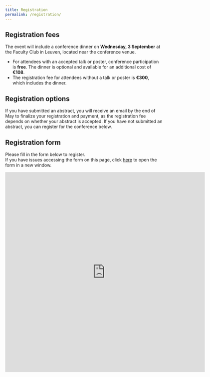 ```yaml
---
title: Registration
permalink: /registration/
---
```


## Registration fees
The event will include a conference dinner on **Wednesday, 3 September** at the Faculty Club in Leuven, located near the conference venue.
* For attendees with an accepted talk or poster, conference participation is **free**. The dinner is optional and available for an additional cost of **€108**.
* The registration fee for attendees without a talk or poster is **€300**, which includes the dinner.

## Registration options
If you have submitted an abstract, you will receive an email by the end of May to finalize your registration and payment, as the registration fee depends on whether your abstract is accepted. If you have not submitted an abstract, you can register for the conference below.

<!-- <div style="display: flex; flex-direction: row; align-items: flex-start; justify-content: space-evenly;">
  <div style="margin-right: 20px; width: 300px; 
  display: flex; flex-direction: column; 
  text-align: center; align-items: center; justify-content: center">
    <a href="https://nestconf25.github.io/abstract-submission" class="button" style="display: flex; justify-content: center; align-items: center; 
    width: 170px; 
    height: 60px;
    padding: 10px 20px; 
    background-color: #28a745; 
    color: white; 
    border-radius: 5px; 
    font-weight: bold;
    font-family: sans-serif;
    text-decoration: none; ">
    Submit abstract
    </a>
    <p><em>You will be redirected to the abstract submission page. Please follow the instructions provided there.
 </em></p>
  </div>
  <div style="margin-right: 20px; width: 300px; 
  display: flex; flex-direction: column; 
  text-align: center; align-items: center; justify-content: center">
    <a href="https://nestconf25.github.io/register-without-abstract" class="button" style="display: flex; justify-content: center; align-items: center; 
    width: 170px; 
    height: 60px;
    padding: 10px 20px; 
    background-color: #28a745; 
    border-radius: 5px; 
    font-weight: bold;
    font-family: sans-serif;
    color: white; text-decoration: none; ">
    Register without abstract
    </a>
    <p><em>You will be redirected to the registration page.</em></p>
  </div>
</div> -->

## Registration form
Please fill in the form below to register.  
If you have issues accessing the form on this page, click [here](https://docs.google.com/forms/d/e/1FAIpQLSd27dEVfxYbWBEWXbI-IGpFvrgvDiMcKHK-nsSGTavDmNTgpQ/viewform?usp=pp_url&entry.1753222212=Day+1+(3+Sept)&entry.1753222212=Day+2+(4+Sept)) to open the form in a new window.

<div>
    <iframe src="https://docs.google.com/forms/d/e/1FAIpQLSd27dEVfxYbWBEWXbI-IGpFvrgvDiMcKHK-nsSGTavDmNTgpQ/viewform?embedded=true_url&entry.1753222212=Day+1+(3+Sept)&entry.1753222212=Day+2+(4+Sept)" width="640" height="640" frameborder="0" marginheight="0" marginwidth="0">Loading...</iframe>
</div>

